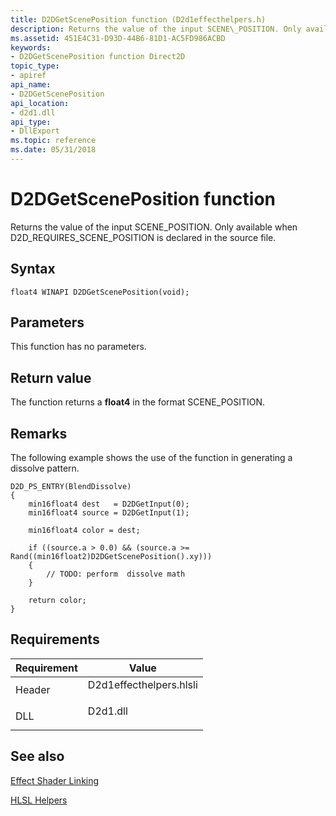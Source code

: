 ```yaml
---
title: D2DGetScenePosition function (D2d1effecthelpers.h)
description: Returns the value of the input SCENE\_POSITION. Only available when D2D\_REQUIRES\_SCENE\_POSITION is declared in the source file.
ms.assetid: 451E4C31-D93D-44B6-81D1-AC5FD986ACBD
keywords:
- D2DGetScenePosition function Direct2D
topic_type:
- apiref
api_name:
- D2DGetScenePosition
api_location:
- d2d1.dll
api_type:
- DllExport
ms.topic: reference
ms.date: 05/31/2018
---
```


# D2DGetScenePosition function

Returns the value of the input SCENE\_POSITION. Only available when D2D\_REQUIRES\_SCENE\_POSITION is declared in the source file.

## Syntax

``` syntax
float4 WINAPI D2DGetScenePosition(void);
```

## Parameters

This function has no parameters.

## Return value

The function returns a **float4** in the format SCENE\_POSITION.

## Remarks

The following example shows the use of the function in generating a dissolve pattern.

``` syntax
D2D_PS_ENTRY(BlendDissolve)  
{  
    min16float4 dest   = D2DGetInput(0);  
    min16float4 source = D2DGetInput(1);  
  
    min16float4 color = dest;  
  
    if ((source.a > 0.0) && (source.a >= Rand((min16float2)D2DGetScenePosition().xy)))  
    {  
        // TODO: perform  dissolve math
    }  
  
    return color;  
}  
```

## Requirements



| Requirement | Value |
|-------------------|----------------------------------------------------------------------------------------------------|
| Header<br/> | <dl> <dt>D2d1effecthelpers.hlsli</dt> </dl> |
| DLL<br/>    | <dl> <dt>D2d1.dll</dt> </dl>                |



## See also

<dl> <dt>

[Effect Shader Linking](effect-shader-linking.md)
</dt> <dt>

[HLSL Helpers](hlsl-helpers.md)
</dt> </dl>

 

 





